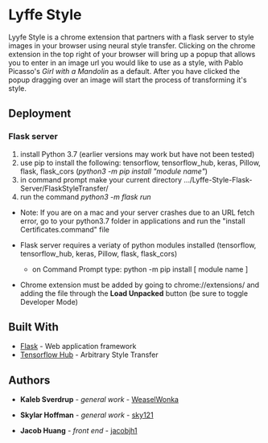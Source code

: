# Lyffe Style

Lyyfe Style is a chrome extension that partners with a flask server to style images in your browser using neural style transfer. Clicking on the chrome extension in the top right of your browser will bring up a popup that allows you to enter in an image url you would like to use as a style, with Pablo Picasso's *Girl with a Mandolin* as a default. After you have clicked the popup dragging over an image will start the process of transforming it's style.

## Deployment

### Flask server
1. install Python 3.7 (earlier versions may work but have not been tested)
2. use pip to install the following: tensorflow, tensorflow_hub, keras, Pillow, flask, flask_cors (*python3 -m pip install "module name"*)
3. in command prompt make your current directory .../Lyffe-Style-Flask-Server/FlaskStyleTransfer/
4. run the command *python3 -m flask run*
- Note: If you are on a mac and your server crashes due to an URL fetch error, go to your python3.7 folder in applications and run the
"install Certificates.command" file  

- Flask server requires a veriaty of python modules installed (tensorflow, tensorflow_hub, keras, Pillow, flask, flask_cors)
  - on Command Prompt type: python -m pip install [ module name ]
- Chrome extension must be added by going to chrome://extensions/ and adding the file through the **Load Unpacked** button (be sure to toggle Developer Mode)

## Built With

* [Flask](https://flask.palletsprojects.com/en/1.1.x/) - Web application framework
* [Tensorflow Hub](https://tfhub.dev/google/magenta/arbitrary-image-stylization-v1-256/2) - Arbitrary Style Transfer

## Authors

* **Kaleb Sverdrup** - *general work* - [WeaselWonka](https://github.com/WeaselWonka)

* **Skylar Hoffman** - *general work* - [sky121](https://github.com/sky121)

* **Jacob Huang** - *front end* - [jacobjh1](https://github.com/jacobjh1)
